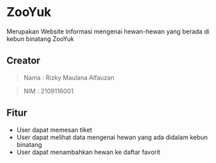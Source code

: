 # ZooYuk

Merupakan Website Informasi mengenai hewan-hewan yang berada di kebun binatang ZooYuk

## Creator
> Nama : Rizky Maulana Alfauzan

> NIM  : 2109116001

## Fitur
- User dapat memesan tiket
- User dapat melihat data mengenai hewan yang ada didalam kebun binatang
- User dapat menambahkan hewan ke daftar favorit

